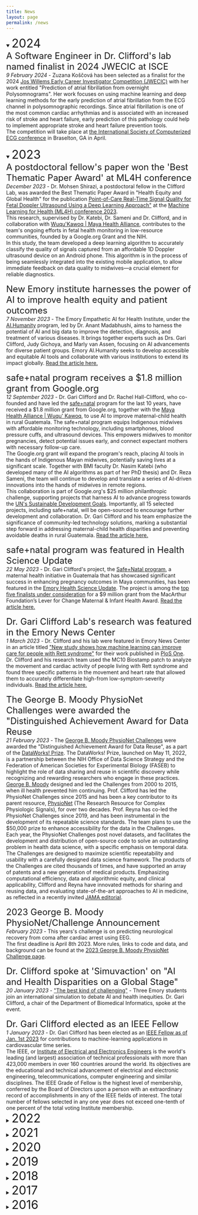```yaml
---
title: News
layout: page
permalink: /news
---
```

<details open><summary><font size="6">2024</font></summary>
<div onclick="">
	<font size="5">A Software Engineer in Dr. Clifford's lab named finalist in 2024 JWECIC at ISCE</font>
<br>
	<em>9 February 2024</em> - Zuzana Koščová has been selected as a finalist for the 2024 <a href="https://www.isce.org/page/younginvestigator">Jos Willems Early Career Investigator Competition (JWECIC)</a> with her work entitled "Prediction of atrial fibrillation from overnight Polysomnograms". Her work focuses on using machine learning and deep learning methods for the early prediction of atrial fibrillation from the ECG channel in polysomnographic recordings. Since atrial fibrillation is one of the most common cardiac arrhythmias and is associated with an increased risk of stroke and heart failure, early prediction of this pathology could help to implement appropriate stroke and heart failure prevention tools.
<br>
The competition will take place at <a href="https://www.isce.org/page/annualconference">the International Society of Computerized ECG conference</a> in Braselton, GA in April.
</div>
</details>

<br>
<details open><summary><font size="6">2023</font></summary>
<div onclick="">
	<font size="5">A postdoctoral fellow's paper won the 'Best Thematic Paper Award' at ML4H conference</font>
<br>
	<em>December 2023</em> - Dr. Mohsen Shirazi, a postdoctoral fellow in the Clifford Lab, was awarded the Best Thematic Paper Award in "Health Equity and Global Health" for the publication <a href="https://arxiv.org/pdf/2312.09433.pdf">Point-of-Care Real-Time Signal Quality for Fetal Doppler Ultrasound Using a Deep Learning Approach"</a> at the <a href="https://ml4h.cc/2023/index.html">Machine Learning for Health (ML4H) conference 2023</a>.
<br>
This research, supervised by Dr. Katebi, Dr. Sameni and Dr. Clifford, and in collaboration with <a href="https://www.wuqukawoq.org/">Wuqu'Kawoq | Maya Health Alliance</a>, contributes to the team's ongoing efforts in fetal health monitoring in low-resource communities, founded by a Google.org Grant and the NIH.
<br>
In this study, the team developed a deep learning algorithm to accurately classify the quality of signals captured from an affordable 1D Doppler ultrasound device on an Android phone. This algorithm is in the process of being seamlessly integrated into the existing mobile application, to allow immediate feedback on data quality to midwives—a crucial element for reliable diagnostics.
</div>

<br>
<div onclick="">
	<font size="5">New Emory institute harnesses the power of AI to improve health equity and patient outcomes</font>
<br>
	<em>7 November 2023</em> - The Emory Empathetic AI for Health Institute, under the <a href="https://aihumanity.emory.edu/">AI.Humanity</a> program, led by Dr. Anant Madabhushi, aims to harness the potential of AI and big data to improve the detection, diagnosis, and treatment of various diseases. It brings together experts such as Drs. Gari Clifford, Judy Gichoya, and Marly van Assen, focusing on AI advancements for diverse patient groups. Emory AI.Humanity seeks to develop accessible and equitable AI tools and collaborate with various institutions to extend its impact globally. <a href="https://news.emory.edu/stories/2023/11/hs_ai.health_institute_launch_11-07-2023/story.html?utm_source=Emory_Report&utm_medium=email&utm_campaign=Emory_Report_EB_110723">Read the article here.</a>
</div>

<br>
<div onclick="">
	<font size="5">safe+natal program receives a $1.8 million grant from Google.org</font>
<br>
	<em>12 September 2023</em> - Dr. Gari Clifford and Dr. Rachel Hall-Clifford, who co-founded and have led the <a href="https://safenatal.org/">safe+natal</a> program for the last 10 years, have received a $1.8 million grant from Google.org, together with the <a href="https://www.wuqukawoq.org/maternal-health/">Maya Health Alliance | Wuqu' Kawoq</a>, to use AI to improve maternal-child health in rural Guatemala.  The safe+natal program equips Indigenous midwives with affordable monitoring technology, including smartphones, blood pressure cuffs, and ultrasound devices. This empowers midwives to monitor pregnancies, detect potential issues early, and connect expectant mothers with necessary follow-up care. 
<br>
The Google.org grant will expand the program's reach, placing AI tools in the hands of Indigenous Mayan midwives, potentially saving lives at a significant scale. Together with BMI faculty Dr. Nasim Katebi (who developed many of the AI algorithms as part of her PhD thesis) and Dr. Reza Sameni, the team will continue to develop and translate a series of AI-driven innovations into the hands of midwives in remote regions.
<br>
This collaboration is part of Google.org's $25 million philanthropic challenge, supporting projects that harness AI to advance progress towards the <a href="https://sdgs.un.org/goals">UN's Sustainable Development Goals</a>. Importantly, all 15 selected projects, including safe+natal, will be open-sourced to encourage further development and collaboration. Dr. Gari Clifford and his team emphasize the significance of community-led technology solutions, marking a substantial step forward in addressing maternal-child health disparities and preventing avoidable deaths in rural Guatemala. <a href="https://med.emory.edu/departments/biomedical-informatics/news-and-events/garis-safa-natal.html">Read the article here.</a>
</div>

<br>
<div onclick="">
	<font size="5">safe+natal program was featured in Health Science Update</font>
<br>
	<em>22 May 2023</em> - Dr. Gari Clifford's project, the <a href="https://safenatal.org/">Safe+Natal program</a>, a maternal health initiative in Guatemala that has showcased significant success in enhancing pregnancy outcomes in Maya communities, has been featured in the <a href="https://news.emory.edu/ebulletin/HSUpdate/05-22-2023.html#:~:text=Improving%20maternal%20mortality%20in%20Guatemala">Emory Health Science Update</a>. The project is among the <a href="https://www.leverforchange.org/learning/news/five-finalists-announced-for-10-million-award-to-provide-women-with-safe-access-to-maternal-healthcare/">top five finalists under consideration</a> for a $9 million grant from the MacArthur Foundation’s Lever for Change Maternal & Infant Health Award. <a href="https://news.emory.edu/ebulletin/HSUpdate/05-22-2023.html#:~:text=Improving%20maternal%20mortality%20in%20Guatemala">Read the article here.</a>
</div>

<br>
<div onclick="">
	<font size="5">Dr. Gari Clifford Lab's research was featured in the Emory News Center</font>
<br>
	<em>1 March 2023</em> - Dr. Clifford and his lab were featured in Emory News Center in an article titled <a href="https://news.emory.edu/stories/2023/03/hs_machine_learning_rett_syndrome_01-03-2023/story.html?utm_source=Emory_Report&utm_medium=email&utm_campaign=Emory_Report_EB_030823">"New study shows how machine learning can improve care for people with Rett syndrome"</a> for their work published in <a href="https://journals.plos.org/plosone/article?id=10.1371/journal.pone.0266351">PloS One</a>. Dr. Clifford and his research team used the MC10 Biostamp patch to analyze the movement and cardiac activity of people living with Rett syndrome and found three specific patterns in the movement and heart rate that allowed them to accurately differentiate high-from low-symptom-severity individuals. <a href="https://news.emory.edu/stories/2023/03/hs_machine_learning_rett_syndrome_01-03-2023/story.html?utm_source=Emory_Report&utm_medium=email&utm_campaign=Emory_Report_EB_030823">Read the article here.</a>
</div>

<br>
<div onclick="">
	<font size="5">The George B. Moody PhysioNet Challenges were awarded the "Distinguished Achievement Award for Data Reuse</font>
<br>
	<em>21 February 2023</em> - The <a href="https://moody-challenge.physionet.org/">George B. Moody PhysioNet Challenges</a> were awarded the "Distinguished Achievement Award for Data Reuse", as a part of the <a href="https://www.faseb.org/data-management-and-sharing/dataworks-prize">DataWorks! Prize</a>. The DataWorks! Prize, launched on May 11, 2022, is a partnership between the NIH Office of Data Science Strategy and the Federation of American Societies for Experimental Biology (FASEB) to highlight the role of data sharing and reuse in scientific discovery while recognizing and rewarding researchers who engage in these practices.
<br>
<a href="https://physionet.org/news/post/355">George B. Moody</a> designed and led the Challenges from 2000 to 2015, when ill health prevented him continuing. Prof. Clifford has led the PhysioNet Challenges since 2015 and has been a key contributor to its parent resource, <a href="https://physionet.org/">PhysioNet</a> (The Research Resource for Complex Physiologic Signals), for over two decades. Prof. Reyna has co-led the PhysioNet Challenges since 2019, and has been instrumental in the development of its repeatable science standards. The team plans to use the $50,000 prize to enhance accessibility for the data in the Challenges. 
<br>
Each year, the PhysioNet Challenges post novel datasets, and facilitates the development and distribution of open-source code to solve an outstanding problem in health data science, with a specific emphasis on temporal data. The Challenges are designed to maximize scientific repeatability and usability with a carefully designed data science framework. The products of the Challenges are cited thousands of times, and have supported an array of patents and a new generation of medical products. Emphasizing computational efficiency, data and algorithmic equity, and clinical applicability, Clifford and Reyna have innovated methods for sharing and reusing data, and evaluating state-of-the-art approaches to AI in medicine, as reflected in a recently invited <a href="https://jamanetwork.com/journals/jama/article-abstract/2794258">JAMA editorial</a>.
</div>

<br>
<div onclick="">
	<font size="5">2023 George B. Moody PhysioNet/Challenge Announcement</font>
<br>
	<em>February 2023</em> - This years's challenge is on predicting neurological recovery from coma after cardiac arrest using EEG.
<br>
The first deadline is April 8th 2023. More rules, links to code and data, and background can be found at the <a href="https://moody-challenge.physionet.org/2023/">2023 George B. Moody PhysioNet Challenge page</a>.
</div>

<br>
<div onclick="">
	<font size="5">Dr. Clifford spoke at 'Simuvaction' on "AI and Health Disparities on a Global Stage"</font>
<br>
	<em>20 January 2023</em> - <a href="https://news.emory.edu/features/2023/01/er_international_simulation_20-01-2023/index.html?utm_source=Emory_Report&utm_medium=email&utm_campaign=Emory_Report_EB_012423">"The best kind of challenging"</a> - Three Emory students join an international simulation to debate AI and health inequities. Dr. Gari Clifford, a chair of the Department of Biomedical Informatics, spoke at the event.
</div>

<br>
<div onclick="">
	<font size="5">Dr. Gari Clifford elected as an IEEE Fellow</font>
<br>
	<em>1 January 2023</em> - Dr. Gari Clifford has been elected as an <a href="https://www.embs.org/awards/fellow-program/2023-embs-fellows/">IEEE Fellow as of Jan. 1st 2023</a> for contributions to machine-learning applications in cardiovascular time series.
<br>
The IEEE, or <a href="https://www.ieee.org//">Institute of Electrical and Electronics Engineers</a> is the world's leading (and largest) association of technical professionals with more than 423,000 members in over 160 countries around the world. Its objectives are the educational and technical advancement of electrical and electronic engineering, telecommunications, computer engineering and similar disciplines. The IEEE Grade of Fellow is the highest level of membership, conferred by the Board of Directors upon a person with an extraordinary record of accomplishments in any of the IEEE fields of interest. The total number of fellows selected in any one year does not exceed one-tenth of one percent of the total voting Institute membership.
</div>
</details>

<details><summary><font size="6">2022</font></summary>
</details>
<details><summary><font size="6">2021</font></summary>
</details>
<details><summary><font size="6">2020</font></summary>
</details>
<details><summary><font size="6">2019</font></summary>
</details>
<details><summary><font size="6">2018</font></summary>
</details>
<details><summary><font size="6">2017</font></summary>
<div onclick="">
	<font size="5">Our work on mHealth for mental illness covered in Emory Lab Land article</font>
<br>
	<em>July 2017</em> - Imagine someone undergoing treatment by a psychiatrist. How do we know the treatment is really working or should be modified? To assess whether the patient's condition is objectively improving, the doctor could ask him or her to take home a heart rate monitor and wear it continuously for 24 hours. An app connected to the monitor could then track how much the patient's heart rate varies over time and how much the patient moves. <a href="http://www.emoryhealthsciblog.com/big-data-with-heart-for-psychiatric-disorders">Read the article
here.</a>
</div>
</details>

<details><summary><font size="6">2016</font></summary>
<div onclick="">
	<font size="5">Emory and Morehouse team develops mobile device platform to improve community heath</font>
<br>
	<i>December 2016</i> - The team led by Dr. Gari Clifford, PhD, at Emory University and researchers at Morehouse School of Medicine are building an ambitious project to work with teen-aged and young adult minority communities in metro Atlanta to co-create an mHealth (mobile health) platform supported by mobile devices. <a href="https://news.emory.edu/stories/2016/12/clifford_big_data_spokes/index.html">Read the article here</a>.
</div>

<br>
<div onclick="">
	<font size="5">PhD Student Receives Highest Academic Achievement</font>
<br>
	<i>November 2016</i> - Pradyumna Suresha, the newest PhD student in our lab,
was awarded the Institutional Gold Medal for securing highest GPA in B.Tech -Electronics and Communication Engineering, batch of 2015-16; as well as 1986 Batch Gold Medal for being the student with best academic record in the department of ECE, NITK Surathkal India. Congratulations!
</div>

<br>
<div onclick="">
	<font size="5">Now Hiring</font>
<br>
	<i>October 2016</i> - We have openings for faculty and research positions in machine learning and signal processing applied to biomedical informatics and engineering.
<a href="http://gdclifford.info/jobs">Jobs Here!</a>
</div>

<br>
<div onclick="">
	<font size="5">2016 Cardiology Challenge Winners Announced</font>
<br>
	<i>14 September 2016</i>  - The winners of this year's <a href="http://physionet.org/challenge/2016">PhysioNet/CinC Challenge</a> were announced at the <a href="http://cinc.org/">CinC Conference</a>. Congratulations to everyone for a tight run race! We enjoyed running this and hope you all submit to the upcoming Physiological Measurement Special Issue.
</div>

<br>
<div onclick="">
	<font size="5">Emory Exposome</font>
<br>
	<i>28 May 2016</i> - In support of the Exposome mission, the Clifford Lab will be offering live interactive demos to demonstrate some of the useful capabilities of the Raspberry Pi, sensor technologies and cloud computing. Event takes place June 12 in the plaza level auditorium of the Claudia Nance Rollins building.
<br>
More information can be found at the event's website, located here: <a href="http://emoryhercules.com/), and [Human Exposome Project](https://emoryhercules.com/news/hercules-host-exposome-course-june-2016/">Emory Hercules</a>.
</div>

<br>
<div onclick="">
	<font size="5">Chair Promotion</font>
<br>
	<i>April 2016</i>- Dr. Clifford appointed Interim Chair of Emory's Department of Biomedical Informatics.
</div>

<br>
<div onclick="">
	<font size="5">PhysioNet / Computing in Cardiology Challenge 2016</font>
<br>
	<i>7 May 2016</i> - The Official Phase of the PhysioNet/Computing in Cardiology Challenge 2016 has begun.
</div>

<br>
<div onclick="">
	<i>February 2016</I> - The PhysioNet/Computing in Cardiology Challenge 2016, co-organised by the Clifford Lab and the Laboratory for Computational Physiology, is now open.
</div>
</details>